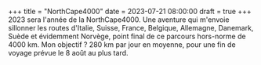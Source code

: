 +++
title = "NorthCape4000"
date = 2023-07-21 08:00:00
draft = true
+++
2023 sera l'année de la NorthCape4000. Une aventure qui m'envoie sillonner les routes d'Italie, Suisse, France, Belgique, Allemagne, Danemark, Suède et évidemment Norvège, point final de ce parcours hors-norme de 4000 km. 
Mon objectif ? 280 km par jour en moyenne, pour une fin de voyage prévue le 8 août au plus tard. 
